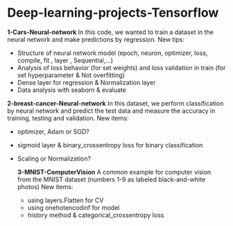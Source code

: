 # Deep-learning-projects-Tensorflow

**1-Cars-Neural-network**
In this code, we wanted to train a dataset in the neural network and make predictions by regression. New tips:
- Structure of neural network model (epoch, neuron, optimizer, loss, compile, fit , layer , Sequential,...)
- Analysis of loss behavior (for set weights) and loss validation in train (for set hyperparameter & Not overfitting)
- Dense layer for regression & Normalization layer
- Data analysis with seaborn & evaluate

**2-breast-cancer-Neural-network**
In this dataset, we perform classification by neural network and predict the test data and measure the accuracy in training, testing and validation.
New items:
- optimizer, Adam or SGD?
- sigmoid layer & binary_crossentropy loss for  binary classification
- Scaling or Normalization?

  **3-MNIST-ComputerVision**
  A common example for computer vision from the MNIST dataset (numbers 1-9 as labeled black-and-white photos) New items:
  - using layers.Flatten for CV
  - using onehotencodinf for model
  - history method & categorical_crossentropy loss
